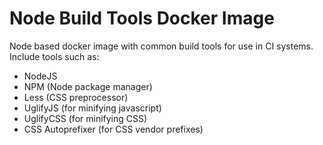 # Node Build Tools Docker Image

Node based docker image with common build tools for use in CI systems. Include tools such as:

 - NodeJS
 - NPM (Node package manager)
 - Less (CSS preprocessor)
 - UglifyJS (for minifying javascript)
 - UglifyCSS (for minifying CSS)
 - CSS Autoprefixer (for CSS vendor prefixes)
